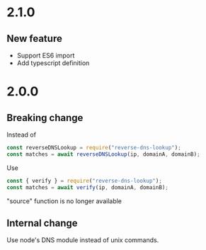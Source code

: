 # 2.1.0

## New feature

- Support ES6 import
- Add typescript definition

# 2.0.0

## Breaking change

Instead of

```js
const reverseDNSLookup = require("reverse-dns-lookup");
const matches = await reverseDNSLookup(ip, domainA, domainB);
```

Use

```js
const { verify } = require("reverse-dns-lookup");
const matches = await verify(ip, domainA, domainB);
```

"source" function is no longer available

## Internal change

Use node's DNS module instead of unix commands.
